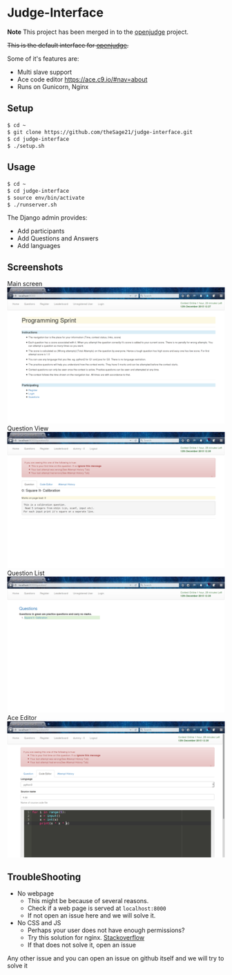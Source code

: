 Judge-Interface
===============

**Note** This project has been merged in to the [openjudge](https://github.com/theSage21/openjudge) project.

~~This is the default interface for [openjudge](https://github.com/theSage21/openjudge).~~

Some of it's features are:

- Multi slave support
- Ace code editor <https://ace.c9.io/#nav=about>
- Runs on Gunicorn, Nginx

Setup
-----

```
$ cd ~
$ git clone https://github.com/theSage21/judge-interface.git
$ cd judge-interface
$ ./setup.sh
```

Usage
-----

```
$ cd ~
$ cd judge-interface
$ source env/bin/activate
$ ./runserver.sh
```


The Django admin provides:

- Add participants
- Add Questions and Answers
- Add languages


Screenshots
-----------

Main screen
![Main screen](screenshots/Main.png)
Question View
![Question View](screenshots/question.png)
Question List
![Question List](screenshots/question_list.png)
Ace Editor
![Code Editor](screenshots/question_attempt.png)


TroubleShooting
---------------

- No webpage
    - This might be because of several reasons.
    - Check if a web page is served at `localhost:8000`
    - If not open an issue here and we will solve it.
- No CSS and JS
    - Perhaps your user does not have enough permissions?
    - Try this solution for nginx. [Stackoverflow](stackoverflow.com/questions/20182329/nginx-is-throwing-an-403-forbidden-on-static-files#answer-27995598)
    - If that does not solve it, open an issue


Any other issue and you can open an issue on github itself and we will
try to solve it
